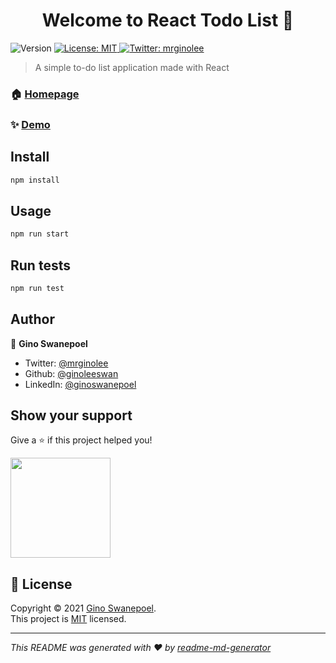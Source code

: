 <h1 align="center">Welcome to React Todo List 👋</h1>
<p>
  <img alt="Version" src="https://img.shields.io/badge/version-0.1.0-blue.svg?cacheSeconds=2592000" />
  <a href="https://github.com/ginoleeswan/todo-list-basic/blob/master/LICENSE" target="_blank">
    <img alt="License: MIT" src="https://img.shields.io/badge/License-MIT-yellow.svg" />
  </a>
  <a href="https://twitter.com/mrginolee" target="_blank">
    <img alt="Twitter: mrginolee" src="https://img.shields.io/twitter/follow/mrginolee.svg?style=social" />
  </a>
</p>

> A simple to-do list application made with  React

### 🏠 [Homepage](https://ginoleeswan.github.io/todo-list-basic/)

### ✨ [Demo](https://ginoleeswan.github.io/todo-list-basic/)

## Install

```sh
npm install
```

## Usage

```sh
npm run start
```

## Run tests

```sh
npm run test
```

## Author

👤 **Gino Swanepoel**

* Twitter: [@mrginolee](https://twitter.com/mrginolee)
* Github: [@ginoleeswan](https://github.com/ginoleeswan)
* LinkedIn: [@ginoswanepoel](https://linkedin.com/in/ginoswanepoel)

## Show your support

Give a ⭐️ if this project helped you!

<a href="https://www.patreon.com/ginolee">
  <img src="https://c5.patreon.com/external/logo/become_a_patron_button@2x.png" width="160">
</a>

## 📝 License

Copyright © 2021 [Gino Swanepoel](https://github.com/ginoleeswan).<br />
This project is [MIT](https://github.com/ginoleeswan/todo-list-basic/blob/master/LICENSE) licensed.

***
_This README was generated with ❤️ by [readme-md-generator](https://github.com/kefranabg/readme-md-generator)_
